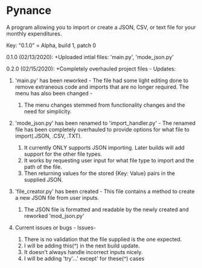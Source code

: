 # Pynance
A program allowing you to import or create a JSON, CSV, or text file for your monthly expenditures. 

Key: "0.1.0" = Alpha, build 1, patch 0

0.1.0 (02/13/2020):
+Uploaded intial files: 
  'main.py', 'mode_json.py'
  
0.2.0 (02/15/2020): 
+Completely overhauled project files -
  Updates: 
1.  'main.py' has been reworked - 
  The file had some light editing done to remove extraneous code and imports that are no longer required. 
  The menu has also been changed -
    1. The menu changes stemmed from functionality changes and the need for simplicity.

2. 'mode_json.py' has been renamed to 'import_handler.py' - 
  The renamed file has been completely overhauled to provide options for what file to import(.JSON, .CSV, .TXT).
    1. It currently ONLY supports JSON importing. Later builds will add support for the other file types.
    2. It works by requesting user input for what file type to import and the path of the file. 
    3. Then returning values for the stored {Key: Value} pairs in the supplied JSON. 

3.  'file_creator.py' has been created -
  This file contains a method to create a new JSON file from user inputs. 
    1. The JSON file is formatted and readable by the newly created and reworked 'mod_json.py' 

4. Current issues or bugs -
  Issues- 
    1. There is no validation that the file supplied is the one expected. 
     1. I will be adding this(^) in the next build update. 
    2. It doesn't always handle incorrect inputs nicely. 
     1. I will be adding 'try'...' except' for these(^) cases

